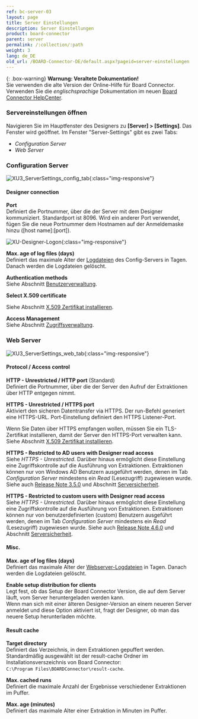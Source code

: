 ```yaml
---
ref: bc-server-03
layout: page
title: Server Einstellungen
description: Server Einstellungen
product: board-connector
parent: server
permalink: /:collection/:path
weight: 3
lang: de_DE
old_url: /BOARD-Connector-DE/default.aspx?pageid=server-einstellungen
---
```


{: .box-warning}
**Warnung: Veraltete Dokumentation!** <br>
Sie verwenden die alte Version der Online-Hilfe für Board Connector.<br>
Verwenden Sie die *englischsprachige* Dokumentation im neuen [Board Connector HelpCenter](https://helpcenter.theobald-software.com/board-connector/documentation/introduction/).

### Servereinstellungen öffnen
Navigieren Sie im Hauptfenster des Designers zu **[Server] > [Settings]**. Das Fenster  wird geöffnet. Im Fenster "Server-Settings" gibt es zwei Tabs:
- *Configuration Server*
- *Web Server*

### Configuration Server

![XU3_ServerSettings_config_tab](/img/content/XU3_ServerSettings_config_tab.png){:class="img-responsive"}

#### Designer connection

**Port**<br>
Definiert die Portnummer, über die der Server mit dem Designer kommuniziert. Standardport ist 8096. Wird ein anderer Port verwendet, fügen Sie die neue Portnummer dem Hostnamen auf der Anmeldemaske hinzu ([host name]:[port]).

![XU-Designer-Logon](/img/content/xu/xu-designer-logon.png){:class="img-responsive"}

**Max. age of log files (days)**<br>
Definiert das maximale Alter der [Logdateien](../logging/log-zugriff-ueber-designer#server-logs-run) des Config-Servers in Tagen. Danach werden die Logdateien gelöscht. 

**Authentication methods**<br>
Siehe Abschnitt [Benutzerverwaltung](../sicherheit/benutzerverwaltung).

**Select X.509 certificate**<br>

Siehe Abschnitt [X.509 Zertifikat installieren](../sicherheit/x.509-zertifikat-installieren).

**Access Management**<br>
Siehe Abschnitt [Zugriffsverwaltung](../sicherheit/zugriffsverwaltung).

### Web Server

![XU3_ServerSettings_web_tab](/img/content/XU3_ServerSettings_web_tab.png){:class="img-responsive"}

#### Protocol / Access control

**HTTP - Unrestricted / HTTP port** (Standard)<br>
Definiert die Portnummer, über die der Server den Aufruf der Extraktionen über HTTP entgegen nimmt. 

**HTTPS - Unrestricted / HTTPS port**<br>
Aktiviert den sicheren Datentransfer via HTTPS. Der run-Befehl generiert eine HTTPS-URL. Port-Einstellung definiert den HTTPS Listener-Port.

Wenn Sie Daten über HTTPS empfangen wollen, müssen Sie ein TLS-Zertifikat installieren, damit der Server den HTTPS-Port verwalten kann. 
Siehe Abschnitt [X.509 Zertifikat installieren](../sicherheit/x.509-zertifikat-installieren).

**HTTPS - Restricted to AD users with Designer read access**<br>
Siehe *HTTPS - Unrestricted*. Darüber hinaus ermöglicht diese Einstellung eine Zugriffskontrolle auf die Ausführung von Extraktionen. Extraktionen können nur von Windows AD Benutzern ausgeführt werden, denen im Tab *Configuration Server* mindestens ein *Read* (Lesezugriff) zugewiesen wurde. Siehe auch [Release Note 3.5.0](https://kb.theobald-software.com/release-notes/BOARDConnector-3.5.0.html) und Abschnitt [Serversicherheit](../sicherheit/serversicherheit).  

**HTTPS - Restricted to custom users with Designer read access** <br>
Siehe *HTTPS - Unrestricted*. Darüber hinaus ermöglicht diese Einstellung eine Zugriffskontrolle auf die Ausführung von Extraktionen. Extraktionen können nur von benutzerdefinierten (custom) Benutzern ausgeführt werden, denen im Tab *Configuration Server* mindestens ein *Read* (Lesezugriff) zugewiesen wurde. Siehe auch [Release Note 4.6.0](https://kb.theobald-software.com/release-notes/BOARDConnector-4.6.0.html) und Abschnitt [Serversicherheit](../sicherheit/serversicherheit).

#### Misc.

**Max. age of log files (days)**<br>
Definiert das maximale Alter der [Webserver-Logdateien](../logging/log-zugriff-ueber-designer#server-logs-run) in Tagen. Danach werden die Logdateien gelöscht. 

**Enable setup distribution for clients**<br>
Legt fest, ob das Setup der Board Connector Version, die auf dem Server läuft, vom Server heruntergeladen werden kann.<br>
Wenn man sich mit einer älteren Designer-Version an einem neueren Server anmeldet und diese Option aktiviert ist,
fragt der Designer, ob man das neuere Setup herunterladen möchte.

#### Result cache

**Target directory**<br>
Definiert das Verzeichnis, in dem Extraktionen gepuffert werden. Standardmäßig ausgewählt ist der result-cache Ordner im Installationsverszeichnis von Board Connector: <br>
`C:\Program Files\BOARDConnector\result-cache`.

**Max. cached runs**<br>
Definiert die maximale Anzahl der Ergebnisse verschiedener Extraktionen im Puffer.

**Max. age (minutes)**<br>
Definiert das maximale Alter einer Extraktion in Minuten im Puffer.

